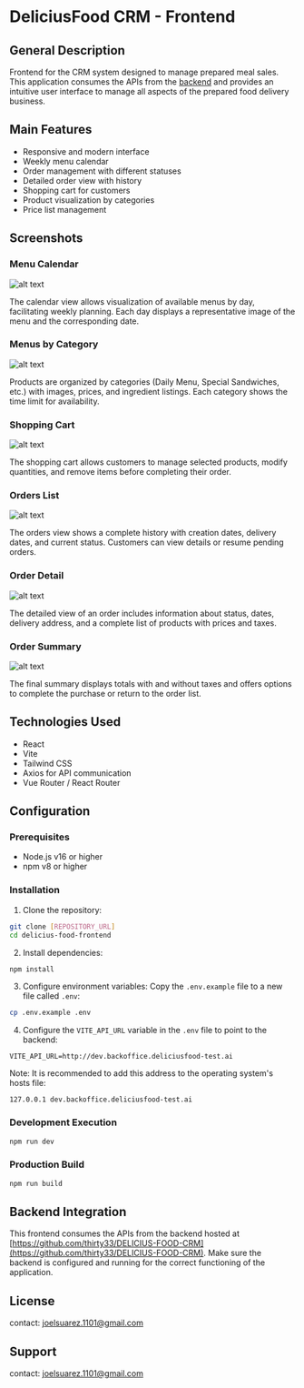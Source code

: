 # DeliciusFood CRM - Frontend

## General Description
Frontend for the CRM system designed to manage prepared meal sales. This application consumes the APIs from the [backend](https://github.com/thirty33/DELICIUS-FOOD-CRM) and provides an intuitive user interface to manage all aspects of the prepared food delivery business.

## Main Features
- Responsive and modern interface
- Weekly menu calendar
- Order management with different statuses
- Detailed order view with history
- Shopping cart for customers
- Product visualization by categories
- Price list management

## Screenshots

### Menu Calendar
![alt text](menus.JPG)

The calendar view allows visualization of available menus by day, facilitating weekly planning. Each day displays a representative image of the menu and the corresponding date.

### Menus by Category
![alt text](image-1.JPG)

Products are organized by categories (Daily Menu, Special Sandwiches, etc.) with images, prices, and ingredient listings. Each category shows the time limit for availability.

### Shopping Cart
![alt text](image-1-1.JPG)

The shopping cart allows customers to manage selected products, modify quantities, and remove items before completing their order.

### Orders List
![alt text](orders.JPG)

The orders view shows a complete history with creation dates, delivery dates, and current status. Customers can view details or resume pending orders.

### Order Detail
![alt text](order_detail.JPG)

The detailed view of an order includes information about status, dates, delivery address, and a complete list of products with prices and taxes.

### Order Summary
![alt text](order_detail.JPG)

The final summary displays totals with and without taxes and offers options to complete the purchase or return to the order list.

## Technologies Used
- React
- Vite
- Tailwind CSS
- Axios for API communication
- Vue Router / React Router

## Configuration

### Prerequisites
- Node.js v16 or higher
- npm v8 or higher

### Installation
1. Clone the repository:
```bash
git clone [REPOSITORY_URL]
cd delicius-food-frontend
```

2. Install dependencies:
```bash
npm install
```

3. Configure environment variables:
Copy the `.env.example` file to a new file called `.env`:
```bash
cp .env.example .env
```

4. Configure the `VITE_API_URL` variable in the `.env` file to point to the backend:
```
VITE_API_URL=http://dev.backoffice.deliciusfood-test.ai
```

Note: It is recommended to add this address to the operating system's hosts file:
```
127.0.0.1 dev.backoffice.deliciusfood-test.ai
```

### Development Execution
```bash
npm run dev
```

### Production Build
```bash
npm run build
```

## Backend Integration
This frontend consumes the APIs from the backend hosted at [https://github.com/thirty33/DELICIUS-FOOD-CRM](https://github.com/thirty33/DELICIUS-FOOD-CRM). Make sure the backend is configured and running for the correct functioning of the application.

## License
contact: joelsuarez.1101@gmail.com

## Support
contact: joelsuarez.1101@gmail.com